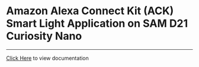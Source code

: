 # Amazon Alexa Connect Kit (ACK) Smart Light Application on SAM D21 Curiosity Nano

-----

[Click Here](https://onlinedocs.microchip.com/v2/keyword-lookup?keyword=SAM_D21_CNANO_AMAZON_ACK_SMARTLIGHT&redirect=true) to view documentation